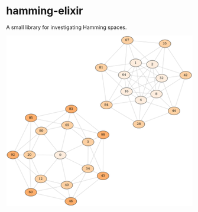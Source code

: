 hamming-elixir
=========

A small library for investigating Hamming spaces.

![Hamming net](images/hamming_net7_0_4_bipart.png)

